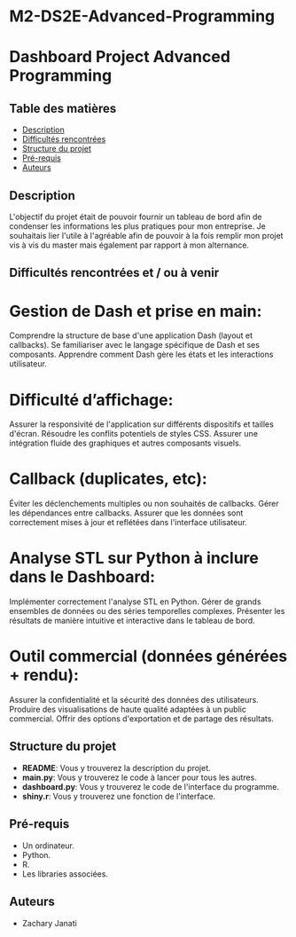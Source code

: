 # M2-DS2E-Advanced-Programming

# Dashboard Project Advanced Programming

## Table des matières

- [Description](#description)
- [Difficultés rencontrées](#difficultés-rencontrées)
- [Structure du projet](#structure-du-projet)
- [Pré-requis](#pré-requis)
- [Auteurs](#auteurs)

## Description

L'objectif du projet était de pouvoir fournir un tableau de bord afin de condenser les informations les plus pratiques pour mon entreprise.
Je souhaitais lier l'utile à l'agréable afin de pouvoir à la fois remplir mon projet vis à vis du master mais également par rapport à mon alternance.

## Difficultés rencontrées et / ou à venir

# Gestion de Dash et prise en main:

Comprendre la structure de base d'une application Dash (layout et callbacks).
Se familiariser avec le langage spécifique de Dash et ses composants.
Apprendre comment Dash gère les états et les interactions utilisateur.

# Difficulté d’affichage:

Assurer la responsivité de l'application sur différents dispositifs et tailles d'écran.
Résoudre les conflits potentiels de styles CSS.
Assurer une intégration fluide des graphiques et autres composants visuels.

# Callback (duplicates, etc):

Éviter les déclenchements multiples ou non souhaités de callbacks.
Gérer les dépendances entre callbacks.
Assurer que les données sont correctement mises à jour et reflétées dans l'interface utilisateur.

# Analyse STL sur Python à inclure dans le Dashboard:

Implémenter correctement l'analyse STL en Python.
Gérer de grands ensembles de données ou des séries temporelles complexes.
Présenter les résultats de manière intuitive et interactive dans le tableau de bord.

# Outil commercial (données générées + rendu):

Assurer la confidentialité et la sécurité des données des utilisateurs.
Produire des visualisations de haute qualité adaptées à un public commercial.
Offrir des options d'exportation et de partage des résultats.

## Structure du projet

- **README**: Vous y trouverez la description du projet.
- **main.py**: Vous y trouverez le code à lancer pour tous les autres.
- **dashboard.py**: Vous y trouverez le code de l'interface du programme.
- **shiny.r**: Vous y trouverez une fonction de l'interface.

## Pré-requis

- Un ordinateur.
- Python.
- R.
- Les libraries associées.

## Auteurs

- Zachary Janati 
